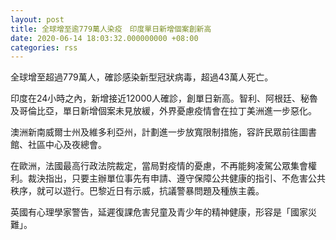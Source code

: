 ```yaml
---
layout: post
title: 全球增至逾779萬人染疫　印度單日新增個案創新高
date: 2020-06-14 18:03:32.000000000 +08:00
categories: rss
---
```


全球增至超過779萬人，確診感染新型冠狀病毒，超過43萬人死亡。

印度在24小時之內，新增接近12000人確診，創單日新高。智利、阿根廷、秘魯及哥倫比亞，單日新增個案未見放緩，外界憂慮疫情會在拉丁美洲進一步惡化。

澳洲新南威爾士州及維多利亞州，計劃進一步放寬限制措施，容許民眾前往圖書館、社區中心及夜總會。

在歐洲，法國最高行政法院裁定，當局對疫情的憂慮，不再能夠凌駕公眾集會權利。裁決指出，只要主辦單位事先有申請、遵守保障公共健康的指引、不危害公共秩序，就可以遊行。巴黎近日有示威，抗議警暴問題及種族主義。

英國有心理學家警告，延遲復課危害兒童及青少年的精神健康，形容是「國家災難」。
